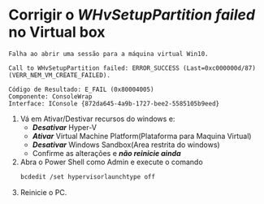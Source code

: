 # Corrigir o ***WHvSetupPartition failed*** no Virtual box

```
Falha ao abrir uma sessão para a máquina virtual Win10.

Call to WHvSetupPartition failed: ERROR_SUCCESS (Last=0xc000000d/87) (VERR_NEM_VM_CREATE_FAILED).

Código de Resultado: E_FAIL (0x80004005)
Componente: ConsoleWrap
Interface: IConsole {872da645-4a9b-1727-bee2-5585105b9eed}
```

1.  Vá em Ativar/Destivar recursos do windows e:
    - ***Desativar*** Hyper-V 
    - ***Ativar*** Virtual Machine Platform(Plataforma para Maquina Virtual)
    - ***Desativar*** Windows Sandbox(Area restrita do windows)
    - Confirme as alterações e ***não reinicie ainda***
2. Abra o Power Shell como Admin e execute o comando 
    ```sh
    bcdedit /set hypervisorlaunchtype off
    ```
3. Reinicie o PC.
    
